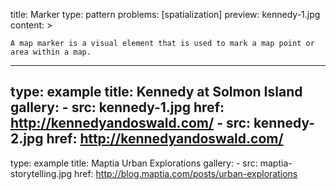 title: Marker
type: pattern
problems: [spatialization]
preview: kennedy-1.jpg
content: >
    
    A map marker is a visual element that is used to mark a map point or area within a map.
    
---
type: example
title: Kennedy at Solmon Island
gallery:
    - src: kennedy-1.jpg
      href: http://kennedyandoswald.com/
    - src: kennedy-2.jpg
      href: http://kennedyandoswald.com/
---
type: example
title: Maptia Urban Explorations
gallery:
    - src: maptia-storytelling.jpg
      href: http://blog.maptia.com/posts/urban-explorations 